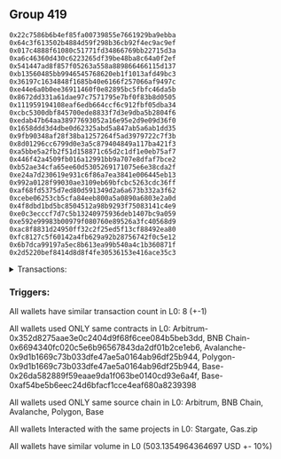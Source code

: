 ## Group 419

```0x2719400aaea18aee71f74e74002315bb2538949d
0x22c7586b6b4ef85fa00739855e7661929ba9ebba
0x64c3f613502b4884d59f298b36cb92f4ec9ac9ef
0x017c4888f61080c51771fd34866769bb22715d3a
0xa6c46360d430c6223265df39be48ba8c64a0f2ef
0x541447ad8f857f05263a558a889866466115d137
0xb13560485bb9946545768620eb1f1013afd49bc3
0x36197c1634848f1685b40e6166f257066af9497c
0xe44e6a0b0ee36911460f0e82895bc5fbfc46da5b
0x8672dd331a61dae97c7571795e7bf0f83b8d0505
0x111959194108eaf6edb664ccf6c912fbf05dba34
0xcbc5300dbf845700ede8833f7d3e9dba5b2804f6
0xedab47b64aa38977693052a16e95e2d9e09d36f0
0x1658ddd3d4dbe0d62325abd5a847ab5a6ab1dd35
0x9fb90348af28f38ba1257264f5ad3979722c7f3b
0x8d01296cc6799d0e3a5c879404849a117ba421f3
0xa5bbe5a2fb2f51d158871c65d2c1df1e0eb75af7
0x446f42a4509fb016a12991bb9a707e8dfaf7bce2
0xb52ae34cfa65ee60d5305269171075e6e38cda2f
0xe24a7d230619e931c6f86a7ea3841e006445eb13
0x992a0128f99030ae3109eb69bfcbc5263cdc36ff
0xaf68fd5375d7ed80d591349d2a6a673b332a3f62
0xcebe06253cb5cfa84eeb800a5a0890a6803e2a0d
0x4f8dbd1bd5bc8504512a98b9293f75083141c4e9
0xe0c3ecccf7d7c5b13240975936deb1407bc9a059
0xe592e99983b00979f080760e89526a3fc40568d9
0xac8f8831d24950ff32c2f25ed5f13cf88492ea80
0xfc8127c5f60142a4fb629a92b28756742f0c5e12
0x6b7dca99197a5ec8b613ea99b540a4c1b360871f
0x2d5220bef8414d8d8f4fe30536153e416ace35c3
```
<details>
<summary>Transactions:</summary>

Hashes: 

Wallet: 0x2719400aaea18aee71f74e74002315bb2538949d

       Hash: 0x240b8162e0fca9f4b8bf0cd1e82311634c901453ce9f531808a504e9d65abaff
         - source chain: Arbitrum
         - destination chain: BNB Chain
         - project: Stargate
         - contract: 0x352d8275aae3e0c2404d9f68f6cee084b5beb3dd
         - value USD: 67.425689752
       Hash: 0xde9fac7a73a768e9c4f0d9ad5adf4c7937616b18df96ec30d899606c607d104d
         - source chain: BNB Chain
         - destination chain: Avalanche
         - project: Stargate
         - contract: 0x6694340fc020c5e6b96567843da2df01b2ce1eb6
         - value USD: 64.605791568
       Hash: 0xba39c6e66227a1494fb39c2d9a93f5f1b9c7bb2be263a6772904f70beee10a92
         - source chain: Avalanche
         - destination chain: Polygon
         - project: Stargate
         - contract: 0x9d1b1669c73b033dfe47ae5a0164ab96df25b944
         - value USD: 60.011286805
       Hash: 0x903f02b525eeff83272f7a7858a862ed3d82ce176aa8c9f2566821c1905ef579
         - source chain: Polygon
         - destination chain: Base
         - project: Stargate
         - contract: 0x9d1b1669c73b033dfe47ae5a0164ab96df25b944
         - value USD: 66.514253031
       Hash: 0xfc243009a00247f15007dec5e8fbd9a461a8082986bdf20ad35643c60cf1185b
         - source chain: Base
         - destination chain: Arbitrum
         - project: Gas.zip
         - contract: 0x26da582889f59eaae9da1f063be0140cd93e6a4f
         - value USD: 0.0001071403142
       Hash: 0xc193335b5715203ea9433dfac5f422e84054df65dfb0c516e42e329d1ec316fa
         - source chain: Base
         - destination chain: Optimism
         - project: Stargate
         - contract: 0xaf54be5b6eec24d6bfacf1cce4eaf680a8239398
         - value USD: 200.106739972
       Hash: 0xd082be8bad1ff5d33d4e7c0746fa0da3914de3307001a6f56ae2ace5bb400b6d
         - source chain: Base
         - destination chain: Metis
         - project: Gas.zip
         - contract: 0x26da582889f59eaae9da1f063be0140cd93e6a4f
         - value USD: 3.591554561e-07
       Hash: 0x94d5967dbae26f27be4b1177b012efbf9c1f204361aeee7cba1bf3a1ca78b719
         - source chain: Base
         - destination chain: Optimism
         - project: Stargate
         - contract: 0xaf54be5b6eec24d6bfacf1cce4eaf680a8239398
         - value USD: 44.471627809
Wallet: 0x22c7586b6b4ef85fa00739855e7661929ba9ebba

       Hash:0xa12e9fd873eeb1a8962c3792b9a32e8630bc0967fad17f2223bfb7686bbe25ff
         - source chain: Arbitrum
         - destination chain: BNB Chain
         - project: Stargate
         - contract: 0x352d8275aae3e0c2404d9f68f6cee084b5beb3dd
         - value USD: 65.425798684
       Hash:0xb579a3b69b84a3f15e5cf2c4c90070ce1f3216e97aa4526aec0efc46f93a2722
         - source chain: BNB Chain
         - destination chain: Avalanche
         - project: Stargate
         - contract: 0x6694340fc020c5e6b96567843da2df01b2ce1eb6
         - value USD: 62.615722529
       Hash:0x8b6444c87c9f304d644203f14557688da6a081508ffcca46816bf7e5ff70e12f
         - source chain: Avalanche
         - destination chain: Polygon
         - project: Stargate
         - contract: 0x9d1b1669c73b033dfe47ae5a0164ab96df25b944
         - value USD: 58.057887958
       Hash:0x7373c644fe35f43cda87cb23ce580eac7706e3aa439716bdf11392662c69112f
         - source chain: Polygon
         - destination chain: Base
         - project: Stargate
         - contract: 0x9d1b1669c73b033dfe47ae5a0164ab96df25b944
         - value USD: 64.294219226
       Hash:0x25c6282429909987948cafddbca243e65b4204287d4ec3c0fb9520a2349e8bdb
         - source chain: Base
         - destination chain: Zora
         - project: Gas.zip
         - contract: 0x26da582889f59eaae9da1f063be0140cd93e6a4f
         - value USD: 0.0001404028301
       Hash:0x142591e8b8b3b2913e7b9ddc558592d46402dee6895a51530f10840949ca2ea8
         - source chain: Base
         - destination chain: Optimism
         - project: Stargate
         - contract: 0xaf54be5b6eec24d6bfacf1cce4eaf680a8239398
         - value USD: 182.725744534
       Hash:0x9b3604884eeab1f97ccc88a0e79ef017c595904d3f873998476bfab6bd8c2ac8
         - source chain: Base
         - destination chain: Kava
         - project: Gas.zip
         - contract: 0x26da582889f59eaae9da1f063be0140cd93e6a4f
         - value USD: 1.808239821e-08
       Hash:0x0feeacdb6674010b6706a5b98c9978a0eab2c373f1a72d378cf86a724ead0f91
         - source chain: Base
         - destination chain: Optimism
         - project: Stargate
         - contract: 0xaf54be5b6eec24d6bfacf1cce4eaf680a8239398
         - value USD: 51.187806818
Wallet: 0x64c3f613502b4884d59f298b36cb92f4ec9ac9ef

       Hash:0x5981e38b5fdde1690a7f662fc21614058944c37db701d3fa639e2e96e3bddef8
         - source chain: Arbitrum
         - destination chain: BNB Chain
         - project: Stargate
         - contract: 0x352d8275aae3e0c2404d9f68f6cee084b5beb3dd
         - value USD: 65.167752806
       Hash:0xa69ba6ebdd0c4dc965b6fb2b30155bf2eeba8e815c0c1075c3148842540af8a9
         - source chain: BNB Chain
         - destination chain: Avalanche
         - project: Stargate
         - contract: 0x6694340fc020c5e6b96567843da2df01b2ce1eb6
         - value USD: 62.66988321
       Hash:0x6b49a5b35c4dee4583f3374a0f252afb9e6c06d0e48c30f03a0bbcf981ded037
         - source chain: Avalanche
         - destination chain: Polygon
         - project: Stargate
         - contract: 0x9d1b1669c73b033dfe47ae5a0164ab96df25b944
         - value USD: 58.121201003
       Hash:0x696f807b9c3cbdcf41f683645574720a5c5110c76a034effb14a9bd4af204d8c
         - source chain: Polygon
         - destination chain: Base
         - project: Stargate
         - contract: 0x9d1b1669c73b033dfe47ae5a0164ab96df25b944
         - value USD: 64.325940511
       Hash:0xc47cf45c35399294455904854dfe1d9e87d73506643197e2a7f767bb27d332c3
         - source chain: Base
         - destination chain: Kava
         - project: Gas.zip
         - contract: 0x26da582889f59eaae9da1f063be0140cd93e6a4f
         - value USD: 1.219916957e-08
       Hash:0xade4b69537ff21a86bb07a47d11d1748e67f1add74e9739cea221dac940a0f8f
         - source chain: Base
         - destination chain: Optimism
         - project: Stargate
         - contract: 0xaf54be5b6eec24d6bfacf1cce4eaf680a8239398
         - value USD: 180.019928975
       Hash:0xeb3b8acd59e95a791e10eae6d9d8c924f4265b15171bef958230470ee45a7852
         - source chain: Base
         - destination chain: Kava
         - project: Gas.zip
         - contract: 0x26da582889f59eaae9da1f063be0140cd93e6a4f
         - value USD: 2.315047521e-08
       Hash:0x867ce5865eaa8e55ef7ba48d6f7a35ade0cbfbb6d21eaf84210a6722243d59b4
         - source chain: Base
         - destination chain: Optimism
         - project: Stargate
         - contract: 0xaf54be5b6eec24d6bfacf1cce4eaf680a8239398
         - value USD: 46.551760267
Wallet: 0x017c4888f61080c51771fd34866769bb22715d3a

       Hash:0xc71b2060fd59da25041428d867b115fe5ca14d85c8fe3032ad3b3253fd3cfc6f
         - source chain: Arbitrum
         - destination chain: BNB Chain
         - project: Stargate
         - contract: 0x352d8275aae3e0c2404d9f68f6cee084b5beb3dd
         - value USD: 66.373160735
       Hash:0x241a934eba5649662a67360cb0dc008bc7190646305e255363eb54fd93cd7704
         - source chain: BNB Chain
         - destination chain: Avalanche
         - project: Stargate
         - contract: 0x6694340fc020c5e6b96567843da2df01b2ce1eb6
         - value USD: 63.618904682
       Hash:0x41483ae0b52fb6033d695f970129dfee0b9962f7620859eed52a0759dadf0aa2
         - source chain: Avalanche
         - destination chain: Polygon
         - project: Stargate
         - contract: 0x9d1b1669c73b033dfe47ae5a0164ab96df25b944
         - value USD: 59.166968566
       Hash:0x2dee187ec5b101b517f2ddb29b6918c22962caef7b823289119102287e827bf0
         - source chain: Polygon
         - destination chain: Base
         - project: Stargate
         - contract: 0x9d1b1669c73b033dfe47ae5a0164ab96df25b944
         - value USD: 65.412390772
       Hash:0x3003aff9a3e3971c9694251393e7189550deb7088c9feb058f840a8db112996f
         - source chain: Base
         - destination chain: Zora
         - project: Gas.zip
         - contract: 0x26da582889f59eaae9da1f063be0140cd93e6a4f
         - value USD: 0.0001635115253
       Hash:0xd30418f97184adab8d44756536e32029be36d021a3e5167599f0b94572d42019
         - source chain: Base
         - destination chain: Optimism
         - project: Stargate
         - contract: 0xaf54be5b6eec24d6bfacf1cce4eaf680a8239398
         - value USD: 182.433865441
       Hash:0x45897d8b967a97523fb3a8025620fe6edcd0d1244230072e868e1e6630164e86
         - source chain: Base
         - destination chain: Base
         - project: Gas.zip
         - contract: 0x26da582889f59eaae9da1f063be0140cd93e6a4f
         - value USD: 0.0001281424812
       Hash:0xfbff45f683694ef18f1ab6c1fbe5e073c393a60ec20533abed736dfe2d1f3351
         - source chain: Base
         - destination chain: Optimism
         - project: Stargate
         - contract: 0xaf54be5b6eec24d6bfacf1cce4eaf680a8239398
         - value USD: 50.09550318
Wallet: 0xa6c46360d430c6223265df39be48ba8c64a0f2ef

       Hash:0x7e096863cf29a88542c0bc15042b477d61a0389e408c686d6c13a895a861f2f1
         - source chain: Arbitrum
         - destination chain: BNB Chain
         - project: Stargate
         - contract: 0x352d8275aae3e0c2404d9f68f6cee084b5beb3dd
         - value USD: 65.241949825
       Hash:0x80f22e297accaec6e1c9013b6901e230c15914594a0cc8d71485e884b0a88e26
         - source chain: BNB Chain
         - destination chain: Avalanche
         - project: Stargate
         - contract: 0x6694340fc020c5e6b96567843da2df01b2ce1eb6
         - value USD: 62.490631271
       Hash:0xc93d63cb19c76fda10e9e94b70dfc0c6f366201b2462ea4bab0b8e9378ab6c05
         - source chain: Avalanche
         - destination chain: Polygon
         - project: Stargate
         - contract: 0x9d1b1669c73b033dfe47ae5a0164ab96df25b944
         - value USD: 58.078455724
       Hash:0x9804b4541d984ce2c52781a0a5ca727567b76f47fe6a263fe19d53d21afea998
         - source chain: Polygon
         - destination chain: Base
         - project: Stargate
         - contract: 0x9d1b1669c73b033dfe47ae5a0164ab96df25b944
         - value USD: 64.224200523
       Hash:0x62efcd302f088e7b1bbeab87b23da19d1040a79b49b2dd610cd9d9c44230a237
         - source chain: Base
         - destination chain: Base
         - project: Gas.zip
         - contract: 0x26da582889f59eaae9da1f063be0140cd93e6a4f
         - value USD: 0.0001337503269
       Hash:0xee50df7d6d4b38091a32483ecce389e80e0da21960584e71fb4ec84f7f91b838
         - source chain: Base
         - destination chain: Optimism
         - project: Stargate
         - contract: 0xaf54be5b6eec24d6bfacf1cce4eaf680a8239398
         - value USD: 191.068957252
       Hash:0x043fe8b454eb988f3de36329131c34097015154252ac3fbff4dbcbab9821f9de
         - source chain: Base
         - destination chain: Kava
         - project: Gas.zip
         - contract: 0x26da582889f59eaae9da1f063be0140cd93e6a4f
         - value USD: 2.677946862e-08
       Hash:0x7be2e96a247dcab24cb7d1f905a2cf9bc91390e48ea7050da0cf5ce5b2807641
         - source chain: Base
         - destination chain: Optimism
         - project: Stargate
         - contract: 0xaf54be5b6eec24d6bfacf1cce4eaf680a8239398
         - value USD: 46.138994121
Wallet: 0x541447ad8f857f05263a558a889866466115d137

       Hash:0x0ae217a676c431bff342e9cf6e77e699991e955f178b1d7a222598901b2575b2
         - source chain: Arbitrum
         - destination chain: BNB Chain
         - project: Stargate
         - contract: 0x352d8275aae3e0c2404d9f68f6cee084b5beb3dd
         - value USD: 64.62278598
       Hash:0x293863709090cae6781ee9ef26594eb7264a6601eac224e901213225dd1478d6
         - source chain: BNB Chain
         - destination chain: Avalanche
         - project: Stargate
         - contract: 0x6694340fc020c5e6b96567843da2df01b2ce1eb6
         - value USD: 61.888267934
       Hash:0x8b39bbe2d77d90c059850a969f05d130732c0342722d5049252bdf32d03f8dd5
         - source chain: Avalanche
         - destination chain: Polygon
         - project: Stargate
         - contract: 0x9d1b1669c73b033dfe47ae5a0164ab96df25b944
         - value USD: 57.502747249
       Hash:0xf54ec168b35a393e851993c52b215cc00e9c67fc3d8d1eae169b0290632c4ac6
         - source chain: Polygon
         - destination chain: Base
         - project: Stargate
         - contract: 0x9d1b1669c73b033dfe47ae5a0164ab96df25b944
         - value USD: 63.545326411
       Hash:0x4a7b87423e51aebb7178f2bb499bb64aef6a09f65431789c44c746d260f1ae47
         - source chain: Base
         - destination chain: Kava
         - project: Gas.zip
         - contract: 0x26da582889f59eaae9da1f063be0140cd93e6a4f
         - value USD: 9.189662567e-09
       Hash:0x68d5763827acab57db8fcc26b39cd9516c42fccb04604186f36f1a64e0a1e95a
         - source chain: Base
         - destination chain: Optimism
         - project: Stargate
         - contract: 0xaf54be5b6eec24d6bfacf1cce4eaf680a8239398
         - value USD: 198.393240875
       Hash:0xc55faf0550e490a0f6b3c7686feaa2458a736f883e5e58e5cab4757f58495615
         - source chain: Base
         - destination chain: Kava
         - project: Gas.zip
         - contract: 0x26da582889f59eaae9da1f063be0140cd93e6a4f
         - value USD: 3.065873744e-08
       Hash:0xc99bbe00d81b10ef6dc095c2752f19931a0c6953a92fce3a9e1180eb1305db0f
         - source chain: Base
         - destination chain: Optimism
         - project: Stargate
         - contract: 0xaf54be5b6eec24d6bfacf1cce4eaf680a8239398
         - value USD: 48.913084905
Wallet: 0xb13560485bb9946545768620eb1f1013afd49bc3

       Hash:0x9d083373b6084b0be561059c7bee1144153b5555784b95a9e4e4f977c2318019
         - source chain: Arbitrum
         - destination chain: BNB Chain
         - project: Stargate
         - contract: 0x352d8275aae3e0c2404d9f68f6cee084b5beb3dd
         - value USD: 65.941689356
       Hash:0x784b9d1b280abab4a39ea2bb7b2c2d6c4902b4e9c520d0c242f6b13a6432b98d
         - source chain: BNB Chain
         - destination chain: Avalanche
         - project: Stargate
         - contract: 0x6694340fc020c5e6b96567843da2df01b2ce1eb6
         - value USD: 63.284581909
       Hash:0xf1cda80763d621e2a55497c0309348f38429b98762819a21f51c048e553d308b
         - source chain: Avalanche
         - destination chain: Polygon
         - project: Stargate
         - contract: 0x9d1b1669c73b033dfe47ae5a0164ab96df25b944
         - value USD: 58.830789427
       Hash:0x44b8c9370ef2e3e1f8c451f39ae6502898d8326c587464222c8031118cb43572
         - source chain: Polygon
         - destination chain: Base
         - project: Stargate
         - contract: 0x9d1b1669c73b033dfe47ae5a0164ab96df25b944
         - value USD: 65.008003657
       Hash:0xb17005676879585c7883c5866e6d4e570de834eb8af913fd0af1fd635634dbf2
         - source chain: Base
         - destination chain: Base
         - project: Gas.zip
         - contract: 0x26da582889f59eaae9da1f063be0140cd93e6a4f
         - value USD: 7.9888906e-05
       Hash:0xcaf055bdc8ca315751e35850ac7c7dcde5ef0bd66cc3dae253a72f66976b7416
         - source chain: Base
         - destination chain: Optimism
         - project: Stargate
         - contract: 0xaf54be5b6eec24d6bfacf1cce4eaf680a8239398
         - value USD: 185.119199755
       Hash:0x1cc6b4e208e63fd80aca655ec36a2d3138c8dc91ae9839ab22dfad1a5fd21e77
         - source chain: Base
         - destination chain: Scroll
         - project: Gas.zip
         - contract: 0x26da582889f59eaae9da1f063be0140cd93e6a4f
         - value USD: 7.027168325e-05
       Hash:0xf74473431f5cdbd6be03c35dff21579019e78f03172352f71783f8bd7f896106
         - source chain: Base
         - destination chain: Optimism
         - project: Stargate
         - contract: 0xaf54be5b6eec24d6bfacf1cce4eaf680a8239398
         - value USD: 48.707512963
Wallet: 0x36197c1634848f1685b40e6166f257066af9497c

       Hash:0x25e7a747a1746e973230d0f58fcd861c2e7e76ee8d60f271cd61f294a559bbac
         - source chain: Arbitrum
         - destination chain: BNB Chain
         - project: Stargate
         - contract: 0x352d8275aae3e0c2404d9f68f6cee084b5beb3dd
         - value USD: 65.025520345
       Hash:0x8bfe39e6f71bdbf5536a80d214c5fe3bee1ae63153244091eafb36e7e183d7aa
         - source chain: BNB Chain
         - destination chain: Avalanche
         - project: Stargate
         - contract: 0x6694340fc020c5e6b96567843da2df01b2ce1eb6
         - value USD: 62.2932465
       Hash:0x10b0e760df973fe3c75e81234c99647596a9290cbbcefe989e479b236d57ff94
         - source chain: Avalanche
         - destination chain: Polygon
         - project: Stargate
         - contract: 0x9d1b1669c73b033dfe47ae5a0164ab96df25b944
         - value USD: 58.020205884
       Hash:0xb69129f2cc7e668304abf5434c78d2f961f1a608586a320c1e810b53bb6a0040
         - source chain: Polygon
         - destination chain: Base
         - project: Stargate
         - contract: 0x9d1b1669c73b033dfe47ae5a0164ab96df25b944
         - value USD: 64.00003084
       Hash:0xc82088dfda7f21626e1ce776d5020adfb272c54dcd89649a11795ab9bfc975bb
         - source chain: Base
         - destination chain: Linea
         - project: Gas.zip
         - contract: 0x26da582889f59eaae9da1f063be0140cd93e6a4f
         - value USD: 3.9944453e-05
       Hash:0x1602d943996041ad1f72dfc31e175a2bba65a22833cd479b1bed22fa61a583d7
         - source chain: Base
         - destination chain: Optimism
         - project: Stargate
         - contract: 0xaf54be5b6eec24d6bfacf1cce4eaf680a8239398
         - value USD: 184.361124508
       Hash:0xb2a54aa8291aac3b1d803715f9edb38837e44761ab9a0c6b8d611fea94bd3f1e
         - source chain: Base
         - destination chain: Kava
         - project: Gas.zip
         - contract: 0x26da582889f59eaae9da1f063be0140cd93e6a4f
         - value USD: 5.944040933e-09
       Hash:0x006fe66464ab092019dc1cf08b4b295448b6d9b9b3f23e7eeda4c4ca151cba0d
         - source chain: Base
         - destination chain: Optimism
         - project: Stargate
         - contract: 0xaf54be5b6eec24d6bfacf1cce4eaf680a8239398
         - value USD: 50.615832348
Wallet: 0xe44e6a0b0ee36911460f0e82895bc5fbfc46da5b

       Hash:0x17fb83036066d5052f703c94f782b5dad4b10039b917738f4102b16468e63c34
         - source chain: Arbitrum
         - destination chain: BNB Chain
         - project: Stargate
         - contract: 0x352d8275aae3e0c2404d9f68f6cee084b5beb3dd
         - value USD: 66.226211302
       Hash:0xd81b7f00f5c58cfee8fead57ee3fb4d9ce7009810beb09ccaf50bd09886552b3
         - source chain: BNB Chain
         - destination chain: Avalanche
         - project: Stargate
         - contract: 0x6694340fc020c5e6b96567843da2df01b2ce1eb6
         - value USD: 63.437695272
       Hash:0x08b5f5a7a32b2f98157e13295e927d8cebd9d17adbb53cd469cf48ae62e34279
         - source chain: Avalanche
         - destination chain: Polygon
         - project: Stargate
         - contract: 0x9d1b1669c73b033dfe47ae5a0164ab96df25b944
         - value USD: 59.103899483
       Hash:0x73d20003752e93c6e31a355ada924829520aeb30464a1641bc0e0b5ad8c7f318
         - source chain: Polygon
         - destination chain: Base
         - project: Stargate
         - contract: 0x9d1b1669c73b033dfe47ae5a0164ab96df25b944
         - value USD: 65.262180069
       Hash:0xb0108f3b84cf2ceff527713afd3b23fbb12a365db06f713f6707f8d02e624a3f
         - source chain: Base
         - destination chain: Arbitrum
         - project: Gas.zip
         - contract: 0x26da582889f59eaae9da1f063be0140cd93e6a4f
         - value USD: 0.0001555731327
       Hash:0x60fbbe27d0bcb24b6ac817507dd487cbfcd5d91226e120321a223d68ccfd2f3b
         - source chain: Base
         - destination chain: Optimism
         - project: Stargate
         - contract: 0xaf54be5b6eec24d6bfacf1cce4eaf680a8239398
         - value USD: 197.247006532
       Hash:0x7dae92cb7d6ecfe77344e343a4ea2236aafeb313dde5860bc6f1c3a43b15f61f
         - source chain: Base
         - destination chain: Kava
         - project: Gas.zip
         - contract: 0x26da582889f59eaae9da1f063be0140cd93e6a4f
         - value USD: 3.945753447e-09
       Hash:0x0d7ce41d397796ef10573cf4b5a72d2f6764117b691feb401115c72ffc096ed8
         - source chain: Base
         - destination chain: Optimism
         - project: Stargate
         - contract: 0xaf54be5b6eec24d6bfacf1cce4eaf680a8239398
         - value USD: 49.963519811
Wallet: 0x8672dd331a61dae97c7571795e7bf0f83b8d0505

       Hash:0x09e2341b53eb0af2a81238f34ca65c5b4fecc1b8c30d08c4ddb5e99d8da5db0f
         - source chain: Arbitrum
         - destination chain: BNB Chain
         - project: Stargate
         - contract: 0x352d8275aae3e0c2404d9f68f6cee084b5beb3dd
         - value USD: 64.678421238
       Hash:0x6e0ffaf5a2e65930da04edbbf07c4b64fdcd13fc7e902641f3f340e73cdb02cd
         - source chain: BNB Chain
         - destination chain: Avalanche
         - project: Stargate
         - contract: 0x6694340fc020c5e6b96567843da2df01b2ce1eb6
         - value USD: 61.759886246
       Hash:0x7c3dc8cce9c22fb41d91e4ee4251fd9fdcdcdad7ddaeed993c1586b70f621fb0
         - source chain: Avalanche
         - destination chain: Polygon
         - project: Stargate
         - contract: 0x9d1b1669c73b033dfe47ae5a0164ab96df25b944
         - value USD: 70.969256353
       Hash:0xaa53bc7e6efa8f72bb13ec13779ba528f96284235226c270653174badb570e6e
         - source chain: Polygon
         - destination chain: Base
         - project: Stargate
         - contract: 0x9d1b1669c73b033dfe47ae5a0164ab96df25b944
         - value USD: 71.137002873
       Hash:0x20cfdf8854939292d3ca63cff75c1518de6bc1cec7b1fa8eb9040f128d6d08b1
         - source chain: Base
         - destination chain: Linea
         - project: Gas.zip
         - contract: 0x26da582889f59eaae9da1f063be0140cd93e6a4f
         - value USD: 3.118470454e-05
       Hash:0x7fa957ded19593f1d768f6700277444e2fa2ad6035143feb42e8d7691c7c2cfc
         - source chain: Base
         - destination chain: Optimism
         - project: Stargate
         - contract: 0xaf54be5b6eec24d6bfacf1cce4eaf680a8239398
         - value USD: 182.159267575
       Hash:0x515e7b851b90006927182e9b0f49ecb65c2d36e3ff9a618225470ef104db5aea
         - source chain: Base
         - destination chain: Linea
         - project: Gas.zip
         - contract: 0x26da582889f59eaae9da1f063be0140cd93e6a4f
         - value USD: 2.421125221e-05
       Hash:0xca96b49dcc66b18a046d56479183bc3efe57effe33c394025cd1ea1308a4aa65
         - source chain: Base
         - destination chain: Optimism
         - project: Stargate
         - contract: 0xaf54be5b6eec24d6bfacf1cce4eaf680a8239398
         - value USD: 48.5031604
Wallet: 0x111959194108eaf6edb664ccf6c912fbf05dba34

       Hash:0x7072ef78367bf5ea8724dabd77d40b8cc18c6e7ae3c46e24f1b3e95c4689dc4c
         - source chain: Arbitrum
         - destination chain: BNB Chain
         - project: Stargate
         - contract: 0x352d8275aae3e0c2404d9f68f6cee084b5beb3dd
         - value USD: 64.801695774
       Hash:0x4d4852b343e890fc35ac2afd712acb59f84cfd7f5d40695e89fb048d30022fd7
         - source chain: BNB Chain
         - destination chain: Avalanche
         - project: Stargate
         - contract: 0x6694340fc020c5e6b96567843da2df01b2ce1eb6
         - value USD: 61.757661984
       Hash:0xf1fafdcf4fe8cc6a1b0729aaebe806f8617a8eeef8fa9964264689b87aab1e0e
         - source chain: Avalanche
         - destination chain: Polygon
         - project: Stargate
         - contract: 0x9d1b1669c73b033dfe47ae5a0164ab96df25b944
         - value USD: 71.093480583
       Hash:0xbf7016f22740bd8db680e979c1f77f22791f4a067c57fcbe73361d9d5cdca37f
         - source chain: Polygon
         - destination chain: Base
         - project: Stargate
         - contract: 0x9d1b1669c73b033dfe47ae5a0164ab96df25b944
         - value USD: 71.169880533
       Hash:0xac6b125ca73c3d59d59ee1b145c405144deae729d3e402411b5d815a76ec99cb
         - source chain: Base
         - destination chain: Zora
         - project: Gas.zip
         - contract: 0x26da582889f59eaae9da1f063be0140cd93e6a4f
         - value USD: 6.727486821e-05
       Hash:0x811ea6c81ba6da13e6832f51ea368d9e18658656c83002d484212f61abb32e04
         - source chain: Base
         - destination chain: Optimism
         - project: Stargate
         - contract: 0xaf54be5b6eec24d6bfacf1cce4eaf680a8239398
         - value USD: 196.122130572
       Hash:0xbe317f895b7a6443e806532db2b769372c842690c80d8d192556fd064d837cb0
         - source chain: Base
         - destination chain: Zora
         - project: Gas.zip
         - contract: 0x26da582889f59eaae9da1f063be0140cd93e6a4f
         - value USD: 0.0001361668859
       Hash:0xcac12eaaf4f51817dad79598814111eac6676452bbe04fd0dc5db7c6fe1ed9b0
         - source chain: Base
         - destination chain: Optimism
         - project: Stargate
         - contract: 0xaf54be5b6eec24d6bfacf1cce4eaf680a8239398
         - value USD: 51.445498713
Wallet: 0xcbc5300dbf845700ede8833f7d3e9dba5b2804f6

       Hash:0xc431e8424c3c00192fe675a9bafaf4155b13cac4b29623b20ea1acca7defb2b2
         - source chain: Arbitrum
         - destination chain: BNB Chain
         - project: Stargate
         - contract: 0x352d8275aae3e0c2404d9f68f6cee084b5beb3dd
         - value USD: 66.047526602
       Hash:0xaee54b1bbceef8b9c1c4c5e05541a7c2c3bb65e46195d6ec07acd6317548ac83
         - source chain: BNB Chain
         - destination chain: Avalanche
         - project: Stargate
         - contract: 0x6694340fc020c5e6b96567843da2df01b2ce1eb6
         - value USD: 63.059092098
       Hash:0x64449afa7dd5221b95c62fd43941b59d9a427602283e8ee2114ee77389f91a62
         - source chain: Avalanche
         - destination chain: Polygon
         - project: Stargate
         - contract: 0x9d1b1669c73b033dfe47ae5a0164ab96df25b944
         - value USD: 72.602575269
       Hash:0xab0d834e4e7969626e39d7dd3ae7e2f5788b1ea2a09729264558415d2ca5f37b
         - source chain: Polygon
         - destination chain: Base
         - project: Stargate
         - contract: 0x9d1b1669c73b033dfe47ae5a0164ab96df25b944
         - value USD: 72.561980896
       Hash:0x77877152ddb61419e51d02b8bf72194a01e0506ac47947152321d479bce5e25e
         - source chain: Base
         - destination chain: Kava
         - project: Gas.zip
         - contract: 0x26da582889f59eaae9da1f063be0140cd93e6a4f
         - value USD: 3.853392599e-08
       Hash:0xc3ac7143db92b4b0a6cd4c09db34875c18c2b3cda4a6959d1db780b9f5d86971
         - source chain: Base
         - destination chain: Optimism
         - project: Stargate
         - contract: 0xaf54be5b6eec24d6bfacf1cce4eaf680a8239398
         - value USD: 193.740600244
       Hash:0x9becc6cab541de20661ef5acf8b409ea9fe52dc1f351165484d20b1bb9da6e9b
         - source chain: Base
         - destination chain: Base
         - project: Gas.zip
         - contract: 0x26da582889f59eaae9da1f063be0140cd93e6a4f
         - value USD: 5.599936864e-05
       Hash:0x6005d704b887bb84b368cc2b10d3f4df40fe8d01989e739a07784c7784bfd532
         - source chain: Base
         - destination chain: Optimism
         - project: Stargate
         - contract: 0xaf54be5b6eec24d6bfacf1cce4eaf680a8239398
         - value USD: 45.649178615
Wallet: 0xedab47b64aa38977693052a16e95e2d9e09d36f0

       Hash:0x3292dbe8e098890af7d14d3fd3aed88e220def60372eae2dc5e9b2cc6c4d447c
         - source chain: Arbitrum
         - destination chain: BNB Chain
         - project: Stargate
         - contract: 0x352d8275aae3e0c2404d9f68f6cee084b5beb3dd
         - value USD: 64.477534256
       Hash:0x6cf924eb150825d0fafe5fe143557fc0430f1ba905507b4d3fbbb0925530a406
         - source chain: BNB Chain
         - destination chain: Avalanche
         - project: Stargate
         - contract: 0x6694340fc020c5e6b96567843da2df01b2ce1eb6
         - value USD: 61.484526402
       Hash:0x940a32c9a8f8cc2b502b4e57f64e2763f04ae662814e271facca34221904b7c7
         - source chain: Avalanche
         - destination chain: Polygon
         - project: Stargate
         - contract: 0x9d1b1669c73b033dfe47ae5a0164ab96df25b944
         - value USD: 69.028429014
       Hash:0x7cd54b26b89d76df6c9e906b33a33deec64fc6b5ce535fd1b89ca28f6f4071cd
         - source chain: Polygon
         - destination chain: Base
         - project: Stargate
         - contract: 0x9d1b1669c73b033dfe47ae5a0164ab96df25b944
         - value USD: 69.298084638
       Hash:0xfdb1a12cd8c832299cdecd95fbb069d674fc85d1871eee9268f44c4fc94bd3b6
         - source chain: Base
         - destination chain: Metis
         - project: Gas.zip
         - contract: 0x26da582889f59eaae9da1f063be0140cd93e6a4f
         - value USD: 2.614926501e-06
       Hash:0x10c7e552f036ffbc29b7e09960e215bebf3e07426871cd182cb3b3b80a03d77b
         - source chain: Base
         - destination chain: Optimism
         - project: Stargate
         - contract: 0xaf54be5b6eec24d6bfacf1cce4eaf680a8239398
         - value USD: 178.776559666
       Hash:0x79395362b6107052039fe09f28eeaa8a86842680ae916fefcf4cd31ef3904418
         - source chain: Base
         - destination chain: Kava
         - project: Gas.zip
         - contract: 0x26da582889f59eaae9da1f063be0140cd93e6a4f
         - value USD: 2.545645251e-08
       Hash:0x57494142154f1aef64c96671cc8aa67e89fd657a1a5f269c8301aa085b6bce1f
         - source chain: Base
         - destination chain: Optimism
         - project: Stargate
         - contract: 0xaf54be5b6eec24d6bfacf1cce4eaf680a8239398
         - value USD: 48.248459581
Wallet: 0x1658ddd3d4dbe0d62325abd5a847ab5a6ab1dd35

       Hash:0xd01c46d032c2d3368b27a14608fb2ac6dc105adad411ccb64c68fdbeb800b725
         - source chain: Arbitrum
         - destination chain: BNB Chain
         - project: Stargate
         - contract: 0x352d8275aae3e0c2404d9f68f6cee084b5beb3dd
         - value USD: 64.834046298
       Hash:0xd94381697c82dd071b511710e8ac1c2506226b9ffebe26a6cf208cb847bbbdcd
         - source chain: BNB Chain
         - destination chain: Avalanche
         - project: Stargate
         - contract: 0x6694340fc020c5e6b96567843da2df01b2ce1eb6
         - value USD: 61.744044624
       Hash:0xf03b911317e7bab083e628fce62e2dbb2f232290f1b24754083e5b1f55d77a3e
         - source chain: Avalanche
         - destination chain: Polygon
         - project: Stargate
         - contract: 0x9d1b1669c73b033dfe47ae5a0164ab96df25b944
         - value USD: 71.577303848
       Hash:0xe7efa49f589663e044f0d34ec19d68aa863ccce7f00a27048424f61346b0545b
         - source chain: Polygon
         - destination chain: Base
         - project: Stargate
         - contract: 0x9d1b1669c73b033dfe47ae5a0164ab96df25b944
         - value USD: 71.516318859
       Hash:0x18a8b7f0f1d49589be76d7410bb72be81acbbe8616694cb1a545031b83bd9cc1
         - source chain: Base
         - destination chain: Base
         - project: Gas.zip
         - contract: 0x26da582889f59eaae9da1f063be0140cd93e6a4f
         - value USD: 0.0001103728307
       Hash:0xf8e5850ae7c072807ff3504c5af8b34f7d4c625c5ff07527ad140f0bb8e5a6bb
         - source chain: Base
         - destination chain: Optimism
         - project: Stargate
         - contract: 0xaf54be5b6eec24d6bfacf1cce4eaf680a8239398
         - value USD: 179.539869321
       Hash:0xb376bf371fc2bf90006c92843a801c75fa3a0fb67c7b06a574c6750ed9bd2bb7
         - source chain: Base
         - destination chain: Kava
         - project: Gas.zip
         - contract: 0x26da582889f59eaae9da1f063be0140cd93e6a4f
         - value USD: 2.37997827e-08
       Hash:0xe02d7bd80ad85cff66ec995deda9a662e60073f77db15c934658a9b1d5a227ac
         - source chain: Base
         - destination chain: Optimism
         - project: Stargate
         - contract: 0xaf54be5b6eec24d6bfacf1cce4eaf680a8239398
         - value USD: 49.996231355
Wallet: 0x9fb90348af28f38ba1257264f5ad3979722c7f3b

       Hash:0xabb24f1702a70e4e97da61657f5e84cfbee8da884e401196a040fcc81c1cbfe4
         - source chain: Arbitrum
         - destination chain: BNB Chain
         - project: Stargate
         - contract: 0x352d8275aae3e0c2404d9f68f6cee084b5beb3dd
         - value USD: 65.042616492
       Hash:0x94dda2705aa2b371a8052a9e50ee40732c54af8c7d6937e17b0437ccd79261fe
         - source chain: BNB Chain
         - destination chain: Avalanche
         - project: Stargate
         - contract: 0x6694340fc020c5e6b96567843da2df01b2ce1eb6
         - value USD: 62.105243398
       Hash:0x518fe70b89cb66b0a04b1ca0a093291531b39c8fbe3d4d4656601974407975a9
         - source chain: Avalanche
         - destination chain: Polygon
         - project: Stargate
         - contract: 0x9d1b1669c73b033dfe47ae5a0164ab96df25b944
         - value USD: 69.822586843
       Hash:0x98e4485ebe27c80cae37fca406179ac9bef21e66fa7bcb0312878d697c9376f7
         - source chain: Polygon
         - destination chain: Base
         - project: Stargate
         - contract: 0x9d1b1669c73b033dfe47ae5a0164ab96df25b944
         - value USD: 69.9527469
       Hash:0xbb2d3f671eca622f7a807cb8951a599c2c65b2c7c63243e4aaa1117213b07da5
         - source chain: Base
         - destination chain: Linea
         - project: Gas.zip
         - contract: 0x26da582889f59eaae9da1f063be0140cd93e6a4f
         - value USD: 0.0001705092089
       Hash:0xf109185b35c96ea80f93135eab46856cda8818b0a75a5f3fea50066970f17f7b
         - source chain: Base
         - destination chain: Optimism
         - project: Stargate
         - contract: 0xaf54be5b6eec24d6bfacf1cce4eaf680a8239398
         - value USD: 195.97445134
       Hash:0xb2c4db4bc736b9cedceb51550b27852605472076044ec5d370ffad49a7657b28
         - source chain: Base
         - destination chain: Kava
         - project: Gas.zip
         - contract: 0x26da582889f59eaae9da1f063be0140cd93e6a4f
         - value USD: 2.983471216e-08
       Hash:0xc01edb1d58407a8f0dce7cb0fde170cdf8ce2ced8ae8b5dbf2f0ba5fd8126634
         - source chain: Base
         - destination chain: Optimism
         - project: Stargate
         - contract: 0xaf54be5b6eec24d6bfacf1cce4eaf680a8239398
         - value USD: 52.393492276
Wallet: 0x8d01296cc6799d0e3a5c879404849a117ba421f3

       Hash:0x309d2198901d8b69958c747d13844bc4306327ae9e4a761714972b3b787e7ae4
         - source chain: Arbitrum
         - destination chain: BNB Chain
         - project: Stargate
         - contract: 0x352d8275aae3e0c2404d9f68f6cee084b5beb3dd
         - value USD: 66.007613916
       Hash:0xd0c267b22206a5613b36d5b3c9398dd0c5fc2e050c688e1ccddf162036a60808
         - source chain: BNB Chain
         - destination chain: Avalanche
         - project: Stargate
         - contract: 0x6694340fc020c5e6b96567843da2df01b2ce1eb6
         - value USD: 62.910154472
       Hash:0x95df4afb95885b7dbc34911d4921aa74fc584789b6037b3c3fafe63a145df1bb
         - source chain: Avalanche
         - destination chain: Polygon
         - project: Stargate
         - contract: 0x9d1b1669c73b033dfe47ae5a0164ab96df25b944
         - value USD: 72.269642572
       Hash:0xf6f8344bc88ee00955edc277c2b769facfb8b68cdbeb60be31729e32ce5c0052
         - source chain: Polygon
         - destination chain: Base
         - project: Stargate
         - contract: 0x9d1b1669c73b033dfe47ae5a0164ab96df25b944
         - value USD: 72.056308941
       Hash:0x643756933aeb56cfc1be5d0ff912c48170acc2435dca38f6098e70e4668ac011
         - source chain: Base
         - destination chain: Arbitrum
         - project: Gas.zip
         - contract: 0x26da582889f59eaae9da1f063be0140cd93e6a4f
         - value USD: 5.251823681e-05
       Hash:0xc2961bc3ef1966f51f1e8cdbae4aaabd39ec0a94b4f97d43495799116cbd92cf
         - source chain: Base
         - destination chain: Optimism
         - project: Stargate
         - contract: 0xaf54be5b6eec24d6bfacf1cce4eaf680a8239398
         - value USD: 192.518432995
       Hash:0xda3e4d043ccf1fce27068015c6ba01e3c86e9cb6c49321b6ae6de6aa717aa525
         - source chain: Base
         - destination chain: Base
         - project: Gas.zip
         - contract: 0x26da582889f59eaae9da1f063be0140cd93e6a4f
         - value USD: 2.829441784e-05
       Hash:0x79f73e89e3762b0f0457587b4160980673b0515a5b6b453eaf3f6d7198879b34
         - source chain: Base
         - destination chain: Optimism
         - project: Stargate
         - contract: 0xaf54be5b6eec24d6bfacf1cce4eaf680a8239398
         - value USD: 45.806088013
Wallet: 0xa5bbe5a2fb2f51d158871c65d2c1df1e0eb75af7

       Hash:0x8cf31876fa86c3660e8b99b03733aa3aae42fc159804d74447091457e9e8c452
         - source chain: Arbitrum
         - destination chain: BNB Chain
         - project: Stargate
         - contract: 0x352d8275aae3e0c2404d9f68f6cee084b5beb3dd
         - value USD: 66.529499093
       Hash:0x145b198c8a191924d5d1f736bc20efb52c478a5becdef1d731d43012385f2a73
         - source chain: BNB Chain
         - destination chain: Avalanche
         - project: Stargate
         - contract: 0x6694340fc020c5e6b96567843da2df01b2ce1eb6
         - value USD: 63.436693055
       Hash:0x2c1dcecd8cd9fb4f47ba5f32e8c8e7e10b47d164c4da18b5822eafaadd1b7cf1
         - source chain: Avalanche
         - destination chain: Polygon
         - project: Stargate
         - contract: 0x9d1b1669c73b033dfe47ae5a0164ab96df25b944
         - value USD: 70.926437205
       Hash:0x9a723b7472109d21f2958b06db48115441b1407499a77f12b304f6cff04c80ce
         - source chain: Polygon
         - destination chain: Base
         - project: Stargate
         - contract: 0x9d1b1669c73b033dfe47ae5a0164ab96df25b944
         - value USD: 71.131793184
       Hash:0xdb252c094ce504d28eeb0d7cf0d9d015bd04877a52cd152ccdfcb38fc4ef9ffe
         - source chain: Base
         - destination chain: Arbitrum
         - project: Gas.zip
         - contract: 0x26da582889f59eaae9da1f063be0140cd93e6a4f
         - value USD: 0.0001516026436
       Hash:0xaec49fee173951ac9ad2467b72e7076451db8a1ecc1fe66c60ab37faccc5d124
         - source chain: Base
         - destination chain: Optimism
         - project: Stargate
         - contract: 0xaf54be5b6eec24d6bfacf1cce4eaf680a8239398
         - value USD: 188.060112715
       Hash:0x79201555760df3c896c456e725ee894199ddaeb5ff66ef214755e2544d283148
         - source chain: Base
         - destination chain: Base
         - project: Gas.zip
         - contract: 0x26da582889f59eaae9da1f063be0140cd93e6a4f
         - value USD: 0.0001099356027
       Hash:0xe257b90549498429bcfd306538c02310194926806b8343691cba1c525ecda5cc
         - source chain: Base
         - destination chain: Optimism
         - project: Stargate
         - contract: 0xaf54be5b6eec24d6bfacf1cce4eaf680a8239398
         - value USD: 52.027136448
Wallet: 0x446f42a4509fb016a12991bb9a707e8dfaf7bce2

       Hash:0x644457d6a957ab4abe12cdf0aa61489fd48d203051ac248b6608af944c96d9d8
         - source chain: Arbitrum
         - destination chain: BNB Chain
         - project: Stargate
         - contract: 0x352d8275aae3e0c2404d9f68f6cee084b5beb3dd
         - value USD: 65.280821075
       Hash:0x96d30750517482e228bc32851ee24a7f84d8754391858757838518911fc20d7b
         - source chain: BNB Chain
         - destination chain: Avalanche
         - project: Stargate
         - contract: 0x6694340fc020c5e6b96567843da2df01b2ce1eb6
         - value USD: 62.317607465
       Hash:0x4d6a24cd43716d69aa20a36f14c3118fabe8e639a811c4a73b734f7a7826f114
         - source chain: Avalanche
         - destination chain: Polygon
         - project: Stargate
         - contract: 0x9d1b1669c73b033dfe47ae5a0164ab96df25b944
         - value USD: 69.26422484
       Hash:0xdabce5bac52b3b2137743041d4a38a9081bd2947e5ec151ed29ac3d4244f8a3d
         - source chain: Polygon
         - destination chain: Base
         - project: Stargate
         - contract: 0x9d1b1669c73b033dfe47ae5a0164ab96df25b944
         - value USD: 69.301633788
       Hash:0xf5eab0ee36f3a5a2ee4aa493ae6f42f89ae414ffe097356277fa0cca11ee3151
         - source chain: Base
         - destination chain: Base
         - project: Gas.zip
         - contract: 0x26da582889f59eaae9da1f063be0140cd93e6a4f
         - value USD: 7.91274768e-05
       Hash:0x2a96ac4053db1b409a3aadd91a2f55ab76101af3fb727eb8367a642a03bff136
         - source chain: Base
         - destination chain: Optimism
         - project: Stargate
         - contract: 0xaf54be5b6eec24d6bfacf1cce4eaf680a8239398
         - value USD: 193.414947222
       Hash:0x91993162939f18a93cf8f3c3468154206ee6f046cd7b00b9fc4f90fbf5e76393
         - source chain: Base
         - destination chain: Arbitrum
         - project: Gas.zip
         - contract: 0x26da582889f59eaae9da1f063be0140cd93e6a4f
         - value USD: 0.0001287985479
       Hash:0x4aa05fb8c79d97ecf1ccbe87faa9c07a9d7d440acaed13d9ac7828de5d6ee200
         - source chain: Base
         - destination chain: Optimism
         - project: Stargate
         - contract: 0xaf54be5b6eec24d6bfacf1cce4eaf680a8239398
         - value USD: 50.036589857
Wallet: 0xb52ae34cfa65ee60d5305269171075e6e38cda2f

       Hash:0x3b307508155427caf93873b921a4d821c3064631c98048753b9ea49c43e4207e
         - source chain: Arbitrum
         - destination chain: BNB Chain
         - project: Stargate
         - contract: 0x352d8275aae3e0c2404d9f68f6cee084b5beb3dd
         - value USD: 67.654014204
       Hash:0xca5d749c8469f4c41e0ed47a1780ecc84980481af413549ddb9d3efdb457ad21
         - source chain: BNB Chain
         - destination chain: Avalanche
         - project: Stargate
         - contract: 0x6694340fc020c5e6b96567843da2df01b2ce1eb6
         - value USD: 64.495663617
       Hash:0x6b9b1652bd43911d992619e29a5c4306e945d7aaded93e81eb5eb8fbfaf4e391
         - source chain: Avalanche
         - destination chain: Polygon
         - project: Stargate
         - contract: 0x9d1b1669c73b033dfe47ae5a0164ab96df25b944
         - value USD: 71.810374538
       Hash:0x38ff22bd9d8526102cdd98a90f4af1b22b314ac8091b9fc04e27adea95263ec4
         - source chain: Polygon
         - destination chain: Base
         - project: Stargate
         - contract: 0x9d1b1669c73b033dfe47ae5a0164ab96df25b944
         - value USD: 72.067782661
       Hash:0x84baef3a455011fe447df55be028579beb588bcd2491bf97f11bc680d49422c9
         - source chain: Base
         - destination chain: Arbitrum
         - project: Gas.zip
         - contract: 0x26da582889f59eaae9da1f063be0140cd93e6a4f
         - value USD: 3.711288735e-05
       Hash:0x440a7de8c57ebdd52009dd0a9933a4afa7fcccc7dc2aa6052a5982f3f63aaf17
         - source chain: Base
         - destination chain: Optimism
         - project: Stargate
         - contract: 0xaf54be5b6eec24d6bfacf1cce4eaf680a8239398
         - value USD: 191.358605607
       Hash:0x2ece257ec9ce552b9dbaa9822128bd6f3ac2e919686665722d1c4ad099be7d89
         - source chain: Base
         - destination chain: Zora
         - project: Gas.zip
         - contract: 0x26da582889f59eaae9da1f063be0140cd93e6a4f
         - value USD: 8.48166134e-05
       Hash:0xb48312c62fc690f704692ca76367acb6d1e07cd4ee5c216d633cd92da23aa510
         - source chain: Base
         - destination chain: Optimism
         - project: Stargate
         - contract: 0xaf54be5b6eec24d6bfacf1cce4eaf680a8239398
         - value USD: 49.676270824
Wallet: 0xe24a7d230619e931c6f86a7ea3841e006445eb13

       Hash:0xdd8158b316342d7db4027d00fbed35e70753a915fe6c34e1347942facbb221d4
         - source chain: Arbitrum
         - destination chain: BNB Chain
         - project: Stargate
         - contract: 0x352d8275aae3e0c2404d9f68f6cee084b5beb3dd
         - value USD: 64.741009404
       Hash:0xe8bf3ecf363529b1a8d4b0dbb8adda7faaea31b74734d3f51d34004aa199a32b
         - source chain: BNB Chain
         - destination chain: Avalanche
         - project: Stargate
         - contract: 0x6694340fc020c5e6b96567843da2df01b2ce1eb6
         - value USD: 61.699325566
       Hash:0xd9533815ea7f90bc8efc8b8b9abf5c60de78c0b345b2601c9ea113e83b0a0d47
         - source chain: Avalanche
         - destination chain: Polygon
         - project: Stargate
         - contract: 0x9d1b1669c73b033dfe47ae5a0164ab96df25b944
         - value USD: 68.516516339
       Hash:0x0c191faae48c1b3ecbe527354785aea68c0be3fe110b93d137065f00e4c5d001
         - source chain: Polygon
         - destination chain: Base
         - project: Stargate
         - contract: 0x9d1b1669c73b033dfe47ae5a0164ab96df25b944
         - value USD: 68.808238814
       Hash:0x1800906bca5e7a4cab0ea100bff1eb45299161672a65d6112a0e4c92ff3dc5e2
         - source chain: Base
         - destination chain: Zora
         - project: Gas.zip
         - contract: 0x26da582889f59eaae9da1f063be0140cd93e6a4f
         - value USD: 0.000122192431
       Hash:0x1d1fd016fb2660f1619b7dbceb3359094bfbe135ef5e409c5b332c647af2513b
         - source chain: Base
         - destination chain: Optimism
         - project: Stargate
         - contract: 0xaf54be5b6eec24d6bfacf1cce4eaf680a8239398
         - value USD: 195.162396131
       Hash:0x767acaa25776b8934dd1b9c9786643fdfee84ffc5fd5a42c98a8c7b998190c2b
         - source chain: Base
         - destination chain: Metis
         - project: Gas.zip
         - contract: 0x26da582889f59eaae9da1f063be0140cd93e6a4f
         - value USD: 2.174988633e-06
       Hash:0xbd49363fff1de319a94b7d1d21fb38f5c419547436eb430843e16a46ea27a8b8
         - source chain: Base
         - destination chain: Optimism
         - project: Stargate
         - contract: 0xaf54be5b6eec24d6bfacf1cce4eaf680a8239398
         - value USD: 47.456288425
Wallet: 0x992a0128f99030ae3109eb69bfcbc5263cdc36ff

       Hash:0x41945c098f1cccd0a7c0f62c6df1327fefbcc22fdb8d6cd684cdd480057c8b8f
         - source chain: Arbitrum
         - destination chain: BNB Chain
         - project: Stargate
         - contract: 0x352d8275aae3e0c2404d9f68f6cee084b5beb3dd
         - value USD: 65.310783601
       Hash:0x1decec42be6e3893d4ef4548f606bf6cd9a6fa7f2461b2f593cecbf22ede5355
         - source chain: BNB Chain
         - destination chain: Avalanche
         - project: Stargate
         - contract: 0x6694340fc020c5e6b96567843da2df01b2ce1eb6
         - value USD: 62.381265725
       Hash:0xe750fdd48050bbc592a882b457c0192f08a868e952bafabdf268f55365b49dfb
         - source chain: Avalanche
         - destination chain: Polygon
         - project: Stargate
         - contract: 0x9d1b1669c73b033dfe47ae5a0164ab96df25b944
         - value USD: 71.500244984
       Hash:0x0e3b8bca1315829724b04e61358cc2d4d732d6c2506d71d663d586449debbf9c
         - source chain: Polygon
         - destination chain: Base
         - project: Stargate
         - contract: 0x9d1b1669c73b033dfe47ae5a0164ab96df25b944
         - value USD: 70.947790525
       Hash:0xed0d8bcc17645d2d8549af25d4c6e3bec7c6fd43952b2d79b548be7c5cf0ddf1
         - source chain: Base
         - destination chain: Scroll
         - project: Gas.zip
         - contract: 0x26da582889f59eaae9da1f063be0140cd93e6a4f
         - value USD: 0.0001333963215
       Hash:0x1b3de3b9e8c53bcb0c7dec35a1f11a101590ed7a8e50ef785c8c6cc0ea2427de
         - source chain: Base
         - destination chain: Optimism
         - project: Stargate
         - contract: 0xaf54be5b6eec24d6bfacf1cce4eaf680a8239398
         - value USD: 189.561500497
       Hash:0xf60139137acf7089fff163b5e6687abc091448e12f67190a3dffee43d812e62c
         - source chain: Base
         - destination chain: Arbitrum
         - project: Gas.zip
         - contract: 0x26da582889f59eaae9da1f063be0140cd93e6a4f
         - value USD: 0.0001159258211
       Hash:0xf54fc263148f92b77c4057372d23242f60c9484e2df0e03b837582ec72796245
         - source chain: Base
         - destination chain: Optimism
         - project: Stargate
         - contract: 0xaf54be5b6eec24d6bfacf1cce4eaf680a8239398
         - value USD: 49.457157278
Wallet: 0xaf68fd5375d7ed80d591349d2a6a673b332a3f62

       Hash:0xcfac6677f7e70cd014fc49fb2f4c47a59a4c1f526d3a9f6d913f618f25163d11
         - source chain: Arbitrum
         - destination chain: BNB Chain
         - project: Stargate
         - contract: 0x352d8275aae3e0c2404d9f68f6cee084b5beb3dd
         - value USD: 67.929738473
       Hash:0xfed7b7106a6bc92dfe5cb9d5a1a1ed0ccdda6c759187f67507b59a7553fe1077
         - source chain: BNB Chain
         - destination chain: Avalanche
         - project: Stargate
         - contract: 0x6694340fc020c5e6b96567843da2df01b2ce1eb6
         - value USD: 64.896206649
       Hash:0x4a1345c812362e7269ffe55f7ba302505a7a4070e27914a54a5310d2a2ce841e
         - source chain: Avalanche
         - destination chain: Polygon
         - project: Stargate
         - contract: 0x9d1b1669c73b033dfe47ae5a0164ab96df25b944
         - value USD: 71.996517873
       Hash:0xb44d24defcc1c6129caf3a5961cf76d76fec423d59c7b165aa9088e788d84dae
         - source chain: Polygon
         - destination chain: Base
         - project: Stargate
         - contract: 0x9d1b1669c73b033dfe47ae5a0164ab96df25b944
         - value USD: 72.331194068
       Hash:0xc0cb6100d9be72bf3b73fcce41f182524fc2e1564161a3c8a0c455cbba99f6df
         - source chain: Base
         - destination chain: Metis
         - project: Gas.zip
         - contract: 0x26da582889f59eaae9da1f063be0140cd93e6a4f
         - value USD: 4.686761125e-06
       Hash:0xd994fb7e4784c1e78905574c618aeb5b9897a021b23f9fef80a3a8edbdae3bfe
         - source chain: Base
         - destination chain: Optimism
         - project: Stargate
         - contract: 0xaf54be5b6eec24d6bfacf1cce4eaf680a8239398
         - value USD: 180.135314493
       Hash:0x26c68bcb9bdbfbab8c45d40c55a8afe2cf416b87aecb122ca0a050c1d7c0b506
         - source chain: Base
         - destination chain: Base
         - project: Gas.zip
         - contract: 0x26da582889f59eaae9da1f063be0140cd93e6a4f
         - value USD: 0.0001341217727
       Hash:0xffe70d69c874b81c0900aab97e970eed39ffca0e9ec1fede92dccb3087e253f3
         - source chain: Base
         - destination chain: Optimism
         - project: Stargate
         - contract: 0xaf54be5b6eec24d6bfacf1cce4eaf680a8239398
         - value USD: 53.275449045
Wallet: 0xcebe06253cb5cfa84eeb800a5a0890a6803e2a0d

       Hash:0x215115b08ce2f43959c43398a7bc05831d4387cae8f64f862ac15d4719421c1f
         - source chain: Arbitrum
         - destination chain: BNB Chain
         - project: Stargate
         - contract: 0x352d8275aae3e0c2404d9f68f6cee084b5beb3dd
         - value USD: 66.293262333
       Hash:0x999f66c0b107cc69c4b82e1e3813eb1ce5411ab790e641aa8d64bbd1dad5fb09
         - source chain: BNB Chain
         - destination chain: Avalanche
         - project: Stargate
         - contract: 0x6694340fc020c5e6b96567843da2df01b2ce1eb6
         - value USD: 63.128432918
       Hash:0xdfcab932e69ed00f034cf347c364911fa7fbb72777ff3479abccc5d3ac16c24c
         - source chain: Avalanche
         - destination chain: Polygon
         - project: Stargate
         - contract: 0x9d1b1669c73b033dfe47ae5a0164ab96df25b944
         - value USD: 72.330212609
       Hash:0xae84a83f2d79468b79ddfc264f0b53e990ced6016208fca48324930305277024
         - source chain: Polygon
         - destination chain: Base
         - project: Stargate
         - contract: 0x9d1b1669c73b033dfe47ae5a0164ab96df25b944
         - value USD: 71.890523188
       Hash:0xcff7c9e7b4826818aff95c514559552febb0b425c518ff2e8db52a9cf077424d
         - source chain: Base
         - destination chain: Zora
         - project: Gas.zip
         - contract: 0x26da582889f59eaae9da1f063be0140cd93e6a4f
         - value USD: 0.0001102607121
       Hash:0xc932664c706161ba24103438afe202d4beee7e0feb31e870ea4c89fc3fdaee0b
         - source chain: Base
         - destination chain: Optimism
         - project: Stargate
         - contract: 0xaf54be5b6eec24d6bfacf1cce4eaf680a8239398
         - value USD: 179.267059079
       Hash:0x9d3ed672b7a490b10d9f2f7faab8673901a64b39881cc3fc1b74ed80fc9f032f
         - source chain: Base
         - destination chain: Base
         - project: Gas.zip
         - contract: 0x26da582889f59eaae9da1f063be0140cd93e6a4f
         - value USD: 8.511009649e-05
       Hash:0x7986866132f822cac0f01e6d56a8a68cbf6ca015c245fb07a7bd3c1546d7def5
         - source chain: Base
         - destination chain: Optimism
         - project: Stargate
         - contract: 0xaf54be5b6eec24d6bfacf1cce4eaf680a8239398
         - value USD: 49.084078201
Wallet: 0x4f8dbd1bd5bc8504512a98b9293f75083141c4e9

       Hash:0x888d01498256f38d0cbc51010f247a3a72b1296540e56e4029abd77de607ff86
         - source chain: Arbitrum
         - destination chain: BNB Chain
         - project: Stargate
         - contract: 0x352d8275aae3e0c2404d9f68f6cee084b5beb3dd
         - value USD: 67.622854178
       Hash:0x2a28b83b53b0ed9814c52d6e1fb3ea994a2b359480de008c143f0712f7e4b8aa
         - source chain: BNB Chain
         - destination chain: Avalanche
         - project: Stargate
         - contract: 0x6694340fc020c5e6b96567843da2df01b2ce1eb6
         - value USD: 64.313150226
       Hash:0xbb007b70c16ca7bcbf2a876a1d34867c2861a7f3a72e8cafcba7059607784d77
         - source chain: Avalanche
         - destination chain: Polygon
         - project: Stargate
         - contract: 0x9d1b1669c73b033dfe47ae5a0164ab96df25b944
         - value USD: 74.030939907
       Hash:0x3621ca8359fbb9a6a2694c9eb1e86c003f03c7f4b4fa0a3421f077f13842cd77
         - source chain: Polygon
         - destination chain: Base
         - project: Stargate
         - contract: 0x9d1b1669c73b033dfe47ae5a0164ab96df25b944
         - value USD: 73.519411326
       Hash:0x3ff7321a4ab05a4c69e7f4a28e529feeb54b273d253015dadec2e5eff235f343
         - source chain: Base
         - destination chain: Zora
         - project: Gas.zip
         - contract: 0x26da582889f59eaae9da1f063be0140cd93e6a4f
         - value USD: 9.765948782e-05
       Hash:0x8c43301aa40a587fac81774ca73d880e3ea8ef7ba884063bb927e6bce711e05b
         - source chain: Base
         - destination chain: Optimism
         - project: Stargate
         - contract: 0xaf54be5b6eec24d6bfacf1cce4eaf680a8239398
         - value USD: 190.31511816
       Hash:0x9258518675709bc17df5131db5d9be98937ce3a0bff96b8d780e3dcc998e5b43
         - source chain: Base
         - destination chain: Base
         - project: Gas.zip
         - contract: 0x26da582889f59eaae9da1f063be0140cd93e6a4f
         - value USD: 8.217526558e-05
       Hash:0xd6488283f03e7f648adac0ba382ff54b74d8ef36e26baf85307f6b8408e7987a
         - source chain: Base
         - destination chain: Optimism
         - project: Stargate
         - contract: 0xaf54be5b6eec24d6bfacf1cce4eaf680a8239398
         - value USD: 50.646060401
Wallet: 0xe0c3ecccf7d7c5b13240975936deb1407bc9a059

       Hash:0xd5b60eb25244644670b77a6714649e34b8da1304f3b4a1a5f33a09bc2111e895
         - source chain: Arbitrum
         - destination chain: BNB Chain
         - project: Stargate
         - contract: 0x352d8275aae3e0c2404d9f68f6cee084b5beb3dd
         - value USD: 65.65819684
       Hash:0xc75f45bbe8295a306950ea013d509dc128df234898f5d952d0a3207d8a86f3fe
         - source chain: BNB Chain
         - destination chain: Avalanche
         - project: Stargate
         - contract: 0x6694340fc020c5e6b96567843da2df01b2ce1eb6
         - value USD: 62.558473262
       Hash:0xa2236ba5bc8b04f5a7e1527f286ec091f59bc503ef136ad339da48bfb2261944
         - source chain: Avalanche
         - destination chain: Polygon
         - project: Stargate
         - contract: 0x9d1b1669c73b033dfe47ae5a0164ab96df25b944
         - value USD: 69.490529189
       Hash:0xb8a81b681f84be4cd36b3442eefbc53c4256cbcc4e029d93bb7613ee60f36863
         - source chain: Polygon
         - destination chain: Base
         - project: Stargate
         - contract: 0x9d1b1669c73b033dfe47ae5a0164ab96df25b944
         - value USD: 69.742863849
       Hash:0xb13c349bcb39ea1ea14f371ea6e645dab4e8ad3a452687478ff3bf9fd56f91e9
         - source chain: Base
         - destination chain: Kava
         - project: Gas.zip
         - contract: 0x26da582889f59eaae9da1f063be0140cd93e6a4f
         - value USD: 2.414613172e-08
       Hash:0x98e1365d8cedbc4ce9c8bf48e9cff407a234eb0ce56c73ddcbc21b815474e439
         - source chain: Base
         - destination chain: Optimism
         - project: Stargate
         - contract: 0xaf54be5b6eec24d6bfacf1cce4eaf680a8239398
         - value USD: 192.927713028
       Hash:0x654296dcceb389259d11d1e334ed4930d1c0ed881735af7bc80bf1eb39e58d62
         - source chain: Base
         - destination chain: Kava
         - project: Gas.zip
         - contract: 0x26da582889f59eaae9da1f063be0140cd93e6a4f
         - value USD: 2.179747387e-08
       Hash:0x5b9d98d3f1d3281a34a80d383bb2f09afb15734780337db93da0be8ee96c0615
         - source chain: Base
         - destination chain: Optimism
         - project: Stargate
         - contract: 0xaf54be5b6eec24d6bfacf1cce4eaf680a8239398
         - value USD: 45.878674942
Wallet: 0xe592e99983b00979f080760e89526a3fc40568d9

       Hash:0xe540319f716cf5ed043b71edb29d2fef2f786f16c6d4d99815308ce753671d98
         - source chain: Arbitrum
         - destination chain: BNB Chain
         - project: Stargate
         - contract: 0x352d8275aae3e0c2404d9f68f6cee084b5beb3dd
         - value USD: 66.99968966
       Hash:0x5ed03d7abd84e97dc00ab368eb393d97b1f7f537ba82e1c21b02ee971886badf
         - source chain: BNB Chain
         - destination chain: Avalanche
         - project: Stargate
         - contract: 0x6694340fc020c5e6b96567843da2df01b2ce1eb6
         - value USD: 63.927555515
       Hash:0xe2e462edc6037fc93a45d9520ec5250e12e6d161c8009e3f06fc085255ef72d0
         - source chain: Avalanche
         - destination chain: Polygon
         - project: Stargate
         - contract: 0x9d1b1669c73b033dfe47ae5a0164ab96df25b944
         - value USD: 72.992477824
       Hash:0x034a59e0ed78d1b0aeefc77e4d4c20a24d7347555338da3d09693d940dc0d041
         - source chain: Polygon
         - destination chain: Base
         - project: Stargate
         - contract: 0x9d1b1669c73b033dfe47ae5a0164ab96df25b944
         - value USD: 72.679064859
       Hash:0xc83367ef0b600ba4e63ce10231a9f1e1dc8a07b6f9671bc9410fd8ef802fb8db
         - source chain: Base
         - destination chain: Base
         - project: Gas.zip
         - contract: 0x26da582889f59eaae9da1f063be0140cd93e6a4f
         - value USD: 0.0001134110181
       Hash:0x66efbca38aaa8ca139fdd7393705cd4acabb2a7063ef7ab01be1aac23515b169
         - source chain: Base
         - destination chain: Optimism
         - project: Stargate
         - contract: 0xaf54be5b6eec24d6bfacf1cce4eaf680a8239398
         - value USD: 194.654263944
       Hash:0x5143e511e3b2cc1da61df25c289f201ad65c89a7cac5e467d64c5962dbd380fc
         - source chain: Base
         - destination chain: Kava
         - project: Gas.zip
         - contract: 0x26da582889f59eaae9da1f063be0140cd93e6a4f
         - value USD: 2.981493553e-08
       Hash:0x548213d1269a25d624e57ce75a0203b9e1825f9e72b505a6890711b52f1b96c2
         - source chain: Base
         - destination chain: Optimism
         - project: Stargate
         - contract: 0xaf54be5b6eec24d6bfacf1cce4eaf680a8239398
         - value USD: 52.498745234
Wallet: 0xac8f8831d24950ff32c2f25ed5f13cf88492ea80

       Hash:0xc3b08d25506062488d7cd2ea23a9d4266530399b6b2a2f2442c5dae9f6e9de31
         - source chain: Arbitrum
         - destination chain: BNB Chain
         - project: Stargate
         - contract: 0x352d8275aae3e0c2404d9f68f6cee084b5beb3dd
         - value USD: 66.864559168
       Hash:0x585fcc1f85cc698d4885fcdb04e549850645867c0eb190ef20e54630f49bc4d4
         - source chain: BNB Chain
         - destination chain: Avalanche
         - project: Stargate
         - contract: 0x6694340fc020c5e6b96567843da2df01b2ce1eb6
         - value USD: 63.864153055
       Hash:0x2dc88cf1f4cca58ff114efac29c560245e321bdeb62bda7b4bf18d34f1c77e6b
         - source chain: Avalanche
         - destination chain: Polygon
         - project: Stargate
         - contract: 0x9d1b1669c73b033dfe47ae5a0164ab96df25b944
         - value USD: 70.987123249
       Hash:0x1e02acf486ba9f7f4006a470a11f1e15c184d7dc85927c7cb9623628b1a71dfa
         - source chain: Polygon
         - destination chain: Base
         - project: Stargate
         - contract: 0x9d1b1669c73b033dfe47ae5a0164ab96df25b944
         - value USD: 71.157914653
       Hash:0x067a2e8041fe76723e5d5c2983e0547b027440732ea116ebe95ac17838a8ee9f
         - source chain: Base
         - destination chain: Base
         - project: Gas.zip
         - contract: 0x26da582889f59eaae9da1f063be0140cd93e6a4f
         - value USD: 8.715846762e-05
       Hash:0xee49926962a5ddea33f07e23fa94d3bba07d052e34b9dda30cfac652875ec593
         - source chain: Base
         - destination chain: Optimism
         - project: Stargate
         - contract: 0xaf54be5b6eec24d6bfacf1cce4eaf680a8239398
         - value USD: 180.486912581
       Hash:0xfe1c59d4ab1fc12c7744d675e99a3d78ea391b7349b8ee7254e8521f36563ef7
         - source chain: Base
         - destination chain: Zora
         - project: Gas.zip
         - contract: 0x26da582889f59eaae9da1f063be0140cd93e6a4f
         - value USD: 0.0001276651447
       Hash:0x21c650ce9fde00dadcbc75350239591c211ee226aca07e994123db6851027c83
         - source chain: Base
         - destination chain: Optimism
         - project: Stargate
         - contract: 0xaf54be5b6eec24d6bfacf1cce4eaf680a8239398
         - value USD: 51.115010676
Wallet: 0xfc8127c5f60142a4fb629a92b28756742f0c5e12

       Hash:0x0c0d84572994545a1e386dfd5bff57b135f0f05ce1db9643afb67435b1d00552
         - source chain: Arbitrum
         - destination chain: BNB Chain
         - project: Stargate
         - contract: 0x352d8275aae3e0c2404d9f68f6cee084b5beb3dd
         - value USD: 64.992858691
       Hash:0x01e7cffc3eb8f716e34bed4fb324e23cfc5a13b93fb805b97aedfdf46dfba349
         - source chain: BNB Chain
         - destination chain: Avalanche
         - project: Stargate
         - contract: 0x6694340fc020c5e6b96567843da2df01b2ce1eb6
         - value USD: 61.860708468
       Hash:0x1198da67be11603ad8fdf3951f4a0efdaca8f48ecb26eded8ead5f86378de0db
         - source chain: Avalanche
         - destination chain: Polygon
         - project: Stargate
         - contract: 0x9d1b1669c73b033dfe47ae5a0164ab96df25b944
         - value USD: 68.844344781
       Hash:0xd07ddc982782eafd9f191b5932b4f4634956e324de15ea7f11d881fb0a128316
         - source chain: Polygon
         - destination chain: Base
         - project: Stargate
         - contract: 0x9d1b1669c73b033dfe47ae5a0164ab96df25b944
         - value USD: 68.801278557
       Hash:0x727551e1f25360c9d28ea05f04e9d7a9eab526300cc66e616d6ef7503df50c65
         - source chain: Base
         - destination chain: Arbitrum
         - project: Gas.zip
         - contract: 0x26da582889f59eaae9da1f063be0140cd93e6a4f
         - value USD: 0.0001347630925
       Hash:0x862d4f33f8a9826c232c7191bd0a0f604f8767cd7d217ef56f8a79f9723cdbd4
         - source chain: Base
         - destination chain: Optimism
         - project: Stargate
         - contract: 0xaf54be5b6eec24d6bfacf1cce4eaf680a8239398
         - value USD: 181.317733288
       Hash:0x135976a57992e5ad9d5ad634fb5f090d5d9077f9926de3b7d087a9ca54898000
         - source chain: Base
         - destination chain: Kava
         - project: Gas.zip
         - contract: 0x26da582889f59eaae9da1f063be0140cd93e6a4f
         - value USD: 2.649520531e-08
       Hash:0xae9a7359b139de2e3a4b29be1aceb0c426c5d53ab7d4ef6b4f6aa6bc980580dc
         - source chain: Base
         - destination chain: Optimism
         - project: Stargate
         - contract: 0xaf54be5b6eec24d6bfacf1cce4eaf680a8239398
         - value USD: 49.277075278
Wallet: 0x6b7dca99197a5ec8b613ea99b540a4c1b360871f

       Hash:0x63ce33a154a5cf2e908fe782bbe14870fa6c78f80a90da8dc0a4825e59de58b8
         - source chain: Arbitrum
         - destination chain: BNB Chain
         - project: Stargate
         - contract: 0x352d8275aae3e0c2404d9f68f6cee084b5beb3dd
         - value USD: 64.381519116
       Hash:0x661192d75762417055fdfb4bd66d3f944d97d88b075a04567bff7daebf2ce68e
         - source chain: BNB Chain
         - destination chain: Avalanche
         - project: Stargate
         - contract: 0x6694340fc020c5e6b96567843da2df01b2ce1eb6
         - value USD: 61.492050523
       Hash:0xe3038dc2868ff17e8e0eede4552aa68b6cafcffae24ff7defe6a0e81dad48c4c
         - source chain: Avalanche
         - destination chain: Polygon
         - project: Stargate
         - contract: 0x9d1b1669c73b033dfe47ae5a0164ab96df25b944
         - value USD: 70.207358141
       Hash:0xd4e68b1b912e8cb8beee9cf322b341f88ff3fb92f3c981c4639114a451ffbde1
         - source chain: Polygon
         - destination chain: Base
         - project: Stargate
         - contract: 0x9d1b1669c73b033dfe47ae5a0164ab96df25b944
         - value USD: 69.808533141
       Hash:0xd88a63f783c97bc724f39c9b7bba74a415f9fd126911b3adecfe2a560e572bd7
         - source chain: Base
         - destination chain: Arbitrum
         - project: Gas.zip
         - contract: 0x26da582889f59eaae9da1f063be0140cd93e6a4f
         - value USD: 5.985581511e-05
       Hash:0xe86ab98814eb1910c8c1521022fb15590587e23190f46563de567926df0d7fce
         - source chain: Base
         - destination chain: Optimism
         - project: Stargate
         - contract: 0xaf54be5b6eec24d6bfacf1cce4eaf680a8239398
         - value USD: 180.840032409
       Hash:0xe804e6c0679bd20bc16c923b941bda8edc7285da7c0c94f3ce0652e089fd52b4
         - source chain: Base
         - destination chain: Kava
         - project: Gas.zip
         - contract: 0x26da582889f59eaae9da1f063be0140cd93e6a4f
         - value USD: 1.299784312e-08
       Hash:0x8b53aae5e95a718cc5c301b8af4f6a8d7c8c7bb275d6febd1e76862765f3e687
         - source chain: Base
         - destination chain: Optimism
         - project: Stargate
         - contract: 0xaf54be5b6eec24d6bfacf1cce4eaf680a8239398
         - value USD: 50.840287253
Wallet: 0x2d5220bef8414d8d8f4fe30536153e416ace35c3

       Hash:0x912d57f1074c59a82e9d758086de448ecdb531444a4c789eefd8e5eeeeaac3e2
         - source chain: Arbitrum
         - destination chain: BNB Chain
         - project: Stargate
         - contract: 0x352d8275aae3e0c2404d9f68f6cee084b5beb3dd
         - value USD: 67.795869508
       Hash:0x6b783ca8588e96fe3e1126ba44c0a82893359484f557c65f5ab1b3ba8272c089
         - source chain: BNB Chain
         - destination chain: Avalanche
         - project: Stargate
         - contract: 0x6694340fc020c5e6b96567843da2df01b2ce1eb6
         - value USD: 64.567485498
       Hash:0x48e74a8342583de6cd970919f27b28bf8a0d73f20f815337a3c3969891b37688
         - source chain: Avalanche
         - destination chain: Polygon
         - project: Stargate
         - contract: 0x9d1b1669c73b033dfe47ae5a0164ab96df25b944
         - value USD: 72.063219219
       Hash:0xcb92e6af828a9469e73ad7c2a4f386ebfc4860dad2856c426a3b99577cecbc61
         - source chain: Polygon
         - destination chain: Base
         - project: Stargate
         - contract: 0x9d1b1669c73b033dfe47ae5a0164ab96df25b944
         - value USD: 72.070033391
       Hash:0x104ab5c033164d5a71d72c4b926d7d27048506a7585d677d0b1119dd18173aeb
         - source chain: Base
         - destination chain: Zora
         - project: Gas.zip
         - contract: 0x26da582889f59eaae9da1f063be0140cd93e6a4f
         - value USD: 0.000166484109
       Hash:0x724e7404340aa644a7104e72bcc75dc6c2a5de3e56b191cc2175bb123fd9e78e
         - source chain: Base
         - destination chain: Optimism
         - project: Stargate
         - contract: 0xaf54be5b6eec24d6bfacf1cce4eaf680a8239398
         - value USD: 182.162509486
       Hash:0x648848935af28bfcc0757d55b69b32025dc30c26b0f7c517a5082bb62e3c4a84
         - source chain: Base
         - destination chain: Arbitrum
         - project: Gas.zip
         - contract: 0x26da582889f59eaae9da1f063be0140cd93e6a4f
         - value USD: 0.0001309463915
       Hash:0xf4a8e5efeffa1163e6f4c67cc85a3ebbea5c4fc6d1ef702b9813f25b95d793c2
         - source chain: Base
         - destination chain: Optimism
         - project: Stargate
         - contract: 0xaf54be5b6eec24d6bfacf1cce4eaf680a8239398
         - value USD: 47.064117679

</details>


### Triggers: 
All wallets have similar transaction count in L0: 8 (+-1)

All wallets used ONLY same contracts in L0: Arbitrum-0x352d8275aae3e0c2404d9f68f6cee084b5beb3dd, BNB Chain-0x6694340fc020c5e6b96567843da2df01b2ce1eb6, Avalanche-0x9d1b1669c73b033dfe47ae5a0164ab96df25b944, Polygon-0x9d1b1669c73b033dfe47ae5a0164ab96df25b944, Base-0x26da582889f59eaae9da1f063be0140cd93e6a4f, Base-0xaf54be5b6eec24d6bfacf1cce4eaf680a8239398

All wallets used ONLY same source chain in L0: Arbitrum, BNB Chain, Avalanche, Polygon, Base

All wallets Interacted with the same projects in L0: Stargate, Gas.zip

All wallets have similar volume in L0 (503.1354964364697 USD +- 10%)

